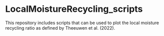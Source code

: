 # LocalMoistureRecycling_scripts
This repository includes scripts that can be used to plot the local moisture recycling ratio as defined by Theeuwen et al. (2022). 
